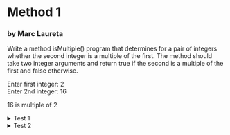 <h1>Method 1</h1>
<h3>by Marc Laureta</h3>

Write a method isMultiple() program that determines for a pair of integers whether the second integer is a multiple of the first. The method should take two integer arguments and return true if the second is a multiple of the first and false otherwise.

Enter first integer: 2\
Enter 2nd integer: 16

16 is multiple of 2

<details>
    <summary>Test 1</summary>
    
    Enter First integer: 2
    Enter Second integer: 16
    
    16 is multiple of 2
</details>
<details>
    <summary>Test 2</summary>
    
    Enter First integer: 2
    Enter Second integer: 15
    
    15 is not multiple of 2
</details>
